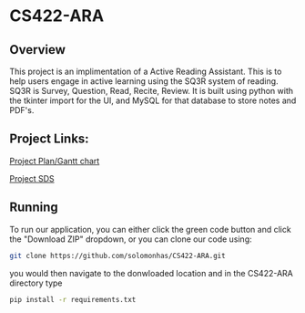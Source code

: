# CS422-ARA

## Overview
This project is an implimentation of a Active Reading Assistant. This is to help users engage in active learning using the SQ3R system of reading. SQ3R is Survey, Question, Read, Recite, Review. It is built using python with the tkinter import for the UI, and MySQL for that database to store notes and PDF's. 

## Project Links:
[Project Plan/Gantt chart](https://docs.google.com/spreadsheets/d/1VS3_dUr2ElPqZ8hYmva2XK0MfvKm9TEGdPMTMLWbTfQ/edit#gid=1470645255)

[Project SDS](https://docs.google.com/document/d/1qeYX3g17NT6420-2SdWG3lgOTvEPKmJP6_eYLOEb9nE/edit)


## Running

To run our application, you can either click the green code button and click the "Download ZIP" dropdown, or you can clone our code using:

```bash
git clone https://github.com/solomonhas/CS422-ARA.git
```

you would then navigate to the donwloaded location and in the CS422-ARA directory type
```bash
pip install -r requirements.txt
```